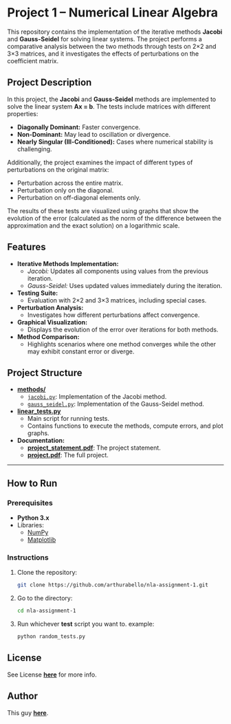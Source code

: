 # Project 1 – Numerical Linear Algebra

This repository contains the implementation of the iterative methods **Jacobi** and **Gauss-Seidel** for solving linear systems. The project performs a comparative analysis between the two methods through tests on 2×2 and 3×3 matrices, and it investigates the effects of perturbations on the coefficient matrix.


## Project Description

In this project, the **Jacobi** and **Gauss-Seidel** methods are implemented to solve the linear system **Ax = b**. The tests include matrices with different properties:
- **Diagonally Dominant:** Faster convergence.
- **Non-Dominant:** May lead to oscillation or divergence.
- **Nearly Singular (Ill-Conditioned):** Cases where numerical stability is challenging.

Additionally, the project examines the impact of different types of perturbations on the original matrix:
- Perturbation across the entire matrix.
- Perturbation only on the diagonal.
- Perturbation on off-diagonal elements only.

The results of these tests are visualized using graphs that show the evolution of the error (calculated as the norm of the difference between the approximation and the exact solution) on a logarithmic scale.

## Features

- **Iterative Methods Implementation:**
  - *Jacobi:* Updates all components using values from the previous iteration.
  - *Gauss-Seidel:* Uses updated values immediately during the iteration.
- **Testing Suite:**
  - Evaluation with 2×2 and 3×3 matrices, including special cases.
- **Perturbation Analysis:**
  - Investigates how different perturbations affect convergence.
- **Graphical Visualization:**
  - Displays the evolution of the error over iterations for both methods.
- **Method Comparison:**
  - Highlights scenarios where one method converges while the other may exhibit constant error or diverge.


## Project Structure

- **[methods/](https://github.com/arthurabello/nla-assignment-1/tree/main/methods)**
  - [`jacobi.py`](https://github.com/arthurabello/nla-assignment-1/blob/main/methods/jacobi.py): Implementation of the Jacobi method.
  - [`gauss_seidel.py`](https://github.com/arthurabello/nla-assignment-1/blob/main/methods/gauss_seidel.py): Implementation of the Gauss-Seidel method.
- [**linear_tests.py**](https://github.com/arthurabello/nla-assignment-1/blob/main/linear_tests.py)
  - Main script for running tests.
  - Contains functions to execute the methods, compute errors, and plot graphs.
- **Documentation:**
  - **[project_statement.pdf](https://github.com/arthurabello/nla-assignment-1/blob/main/project_statement.pdf)**: The project statement.
  - **[project.pdf](https://github.com/arthurabello/nla-assignment-1/blob/main/project.pdf)**: The full project.
---

## How to Run

### Prerequisites
- **Python 3.x**
- Libraries:
  - [NumPy](https://numpy.org/)
  - [Matplotlib](https://matplotlib.org/)

### Instructions
1. Clone the repository:

   ```bash
   git clone https://github.com/arthurabello/nla-assignment-1.git

2. Go to the directory:

    ```bash
    cd nla-assignment-1
    ```
3. Run whichever **test** script you want to. example:

    ```bash
    python random_tests.py
    ```

## License

See License **[here](https://github.com/arthurabello/nla-assignment-1/blob/main/LICENSE)** for more info.

## Author

This guy **[here](https://github.com/arthurabello)**.